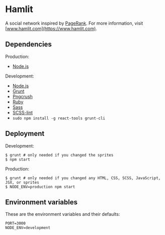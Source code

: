 Hamlit
======

A social network inspired by [PageRank](http://en.wikipedia.org/wiki/PageRank). For more information, visit [www.hamlit.com](https://www.hamlit.com).

## Dependencies

Production:

- [Node.js](http://nodejs.org/)

Development:

- [Node.js](http://nodejs.org/)
- [Grunt](http://gruntjs.com/)
- [Pngcrush](http://pmt.sourceforge.net/pngcrush/)
- [Ruby](https://www.ruby-lang.org/en/)
- [Sass](http://sass-lang.com/)
- [SCSS-lint](https://github.com/causes/scss-lint)
- `sudo npm install -g react-tools grunt-cli`

## Deployment

Development:

    $ grunt # only needed if you changed the sprites
    $ npm start

Production:

    $ grunt # only needed if you changed any HTML, CSS, SCSS, JavaScript, JSX, or sprites
    $ NODE_ENV=production npm start

## Environment variables

These are the environment variables and their defaults:

    PORT=3000
    NODE_ENV=development
